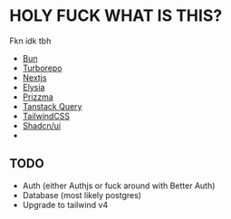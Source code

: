 # HOLY FUCK WHAT IS THIS?

Fkn idk tbh

- [Bun](https://bun.sh/)
- [Turborepo](https://turbo.build/)
- [Nextjs](https://nextjs.org/)
- [Elysia](https://elysiajs.com/)
- [Prizzma](https://www.prisma.io/)
- [Tanstack Query](https://tanstack.com/query/latest)
- [TailwindCSS](https://tailwindcss.com/)
- [Shadcn/ui](https://ui.shadcn.com/)
- 
## TODO

- Auth (either Authjs or fuck around with Better Auth)
- Database (most likely postgres)
- Upgrade to tailwind v4

